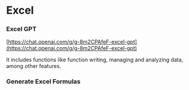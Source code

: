 # Excel

### Excel GPT

[https://chat.openai.com/g/g-8m2CPAfeF-excel-gpt](https://chat.openai.com/g/g-8m2CPAfeF-excel-gpt)

It includes functions like function writing, managing and analyzing data, among other features.



### Generate Excel Formulas











